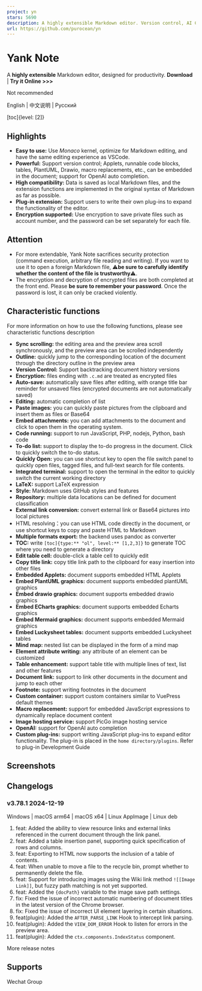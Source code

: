 ```yaml
---
project: yn
stars: 5690
description: A highly extensible Markdown editor. Version control, AI Copilot, mind map, documents encryption, code snippet running, integrated terminal, chart embedding, HTML applets, Reveal.js, plug-in, and macro replacement.
url: https://github.com/purocean/yn
---
```


Yank Note
=========

A **highly extensible** Markdown editor, designed for productivity. **Download** | **Try it Online >>>**

Not recommended

English | 中文说明 | Русский

\[toc\]{level: \[2\]}

Highlights
----------

-   **Easy to use:** Use _Monaco_ kernel, optimize for Markdown editing, and have the same editing experience as VSCode.
-   **Powerful:** Support version control; Applets, runnable code blocks, tables, PlantUML, Drawio, macro replacements, etc., can be embedded in the document; support for OpenAI auto completion.
-   **High compatibility:** Data is saved as local Markdown files, and the extension functions are implemented in the original syntax of Markdown as far as possible.
-   **Plug-in extension:** Support users to write their own plug-ins to expand the functionality of the editor.
-   **Encryption supported:** Use encryption to save private files such as account number, and the password can be set separately for each file.

Attention
---------

-   For more extendable, Yank Note sacrifices security protection (command execution, arbitrary file reading and writing). If you want to use it to open a foreign Markdown file, ⚠️**be sure to carefully identify whether the content of the file is trustworthy**⚠️.
-   The encryption and decryption of encrypted files are both completed at the front end. Please **be sure to remember your password**. Once the password is lost, it can only be cracked violently.

Characteristic functions
------------------------

For more information on how to use the following functions, please see characteristic functions description

-   **Sync scrolling:** the editing area and the preview area scroll synchronously, and the preview area can be scrolled independently
-   **Outline:** quickly jump to the corresponding location of the document through the directory outline in the preview area
-   **Version Control:** Support backtracking document history versions
-   **Encryption:** files ending with `.c.md` are treated as encrypted files
-   **Auto-save:** automatically save files after editing, with orange title bar reminder for unsaved files (encrypted documents are not automatically saved)
-   **Editing:** automatic completion of list
-   **Paste images:** you can quickly paste pictures from the clipboard and insert them as files or Base64
-   **Embed attachments:** you can add attachments to the document and click to open them in the operating system.
-   **Code running:** support to run JavaScript, PHP, nodejs, Python, bash code
-   **To-do list:** support to display the to-do progress in the document. Click to quickly switch the to-do status.
-   **Quickly Open:** you can use shortcut key to open the file switch panel to quickly open files, tagged files, and full-text search for file contents.
-   **Integrated terminal:** support to open the terminal in the editor to quickly switch the current working directory
-   **LaTeX:** support LaTeX expression
-   **Style:** Markdown uses GitHub styles and features
-   **Repository:** multiple data locations can be defined for document classification
-   **External link conversion:** convert external link or Base64 pictures into local pictures
-   HTML resolving：you can use HTML code directly in the document, or use shortcut keys to copy and paste HTML to Markdown
-   **Multiple formats export:** the backend uses pandoc as converter
-   **TOC:** write `[toc]{type:** "ol", level:** [1,2,3]}` to generate TOC where you need to generate a directory
-   **Edit table cell:** double-click a table cell to quickly edit
-   **Copy title link:** copy title link path to the clipboard for easy insertion into other files
-   **Embedded Applets:** document supports embedded HTML Applets
-   **Embed PlantUML graphics:** document supports embedded plantUML graphics
-   **Embed drawio graphics:** document supports embedded drawio graphics
-   **Embed ECharts graphics:** document supports embedded Echarts graphics
-   **Embed Mermaid graphics:** document supports embedded Mermaid graphics
-   **Embed Luckysheet tables:** document supports embedded Luckysheet tables
-   **Mind map:** nested list can be displayed in the form of a mind map
-   **Element attribute writing:** any attribute of an element can be customized
-   **Table enhancement:** support table title with multiple lines of text, list and other features
-   **Document link:** support to link other documents in the document and jump to each other
-   **Footnote:** support writing footnotes in the document
-   **Custom container:** support custom containers similar to VuePress default themes
-   **Macro replacement:** support for embedded JavaScript expressions to dynamically replace document content
-   **Image hosting service:** support PicGo image hosting service
-   **OpenAI:** support for OpenAI auto completion
-   **Custom plug-ins:** support writing JavaScript plug-ins to expand editor functionality. The plug-in is placed in the `home directory/plugins`. Refer to plug-in Development Guide

Screenshots
-----------

Changelogs
----------

### v3.78.1 2024-12-19

Windows | macOS arm64 | macOS x64 | Linux AppImage | Linux deb

1.  feat: Added the ability to view resource links and external links referenced in the current document through the link panel.
2.  feat: Added a table insertion panel, supporting quick specification of rows and columns.
3.  feat: Exporting to HTML now supports the inclusion of a table of contents.
4.  feat: When unable to move a file to the recycle bin, prompt whether to permanently delete the file.
5.  feat: Support for introducing images using the Wiki link method `![[Image Link]]`, but fuzzy path matching is not yet supported.
6.  feat: Added the `{docPath}` variable to the image save path settings.
7.  fix: Fixed the issue of incorrect automatic numbering of document titles in the latest version of the Chrome browser.
8.  fix: Fixed the issue of incorrect UI element layering in certain situations.
9.  feat(plugin): Added the `AFTER_PARSE_LINK` Hook to intercept link parsing.
10.  feat(plugin): Added the `VIEW_DOM_ERROR` Hook to listen for errors in the preview area.
11.  feat(plugin): Added the `ctx.components.IndexStatus` component.

More release notes

Supports
--------

Wechat Group
